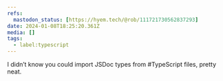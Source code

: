 ```yaml
---
refs:
  mastodon_status: [https://hyem.tech/@rob/111721730562837293]
date: 2024-01-08T18:25:20.361Z
media: []
tags:
  - label:typescript
---
```


I didn’t know you could import JSDoc types from #TypeScript files, pretty neat.
